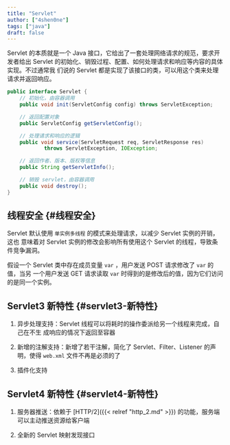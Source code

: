 ```yaml
---
title: "Servlet"
author: ["4shen0ne"]
tags: ["java"]
draft: false
---
```


Servlet 的本质就是一个 Java 接口，它给出了一套处理网络请求的规范，要求开发者给出
Servlet 的初始化、销毁过程、配置、如何处理请求和响应等内容的具体实现。不过通常我
们说的 Servlet 都是实现了该接口的类，可以用这个类来处理请求并返回响应。

```java
public interface Servlet {
    // 初始化，由容器调用
    public void init(ServletConfig config) throws ServletException;

    // 返回配置对象
    public ServletConfig getServletConfig();

    // 处理请求和响应的逻辑
    public void service(ServletRequest req, ServletResponse res)
            throws ServletException, IOException;

    // 返回作者、版本、版权等信息
    public String getServletInfo();

    // 销毁 servlet，由容器调用
    public void destroy();
}
```


## 线程安全 {#线程安全}

Servlet 默认使用 `单实例多线程` 的模式来处理请求，以减少 Servlet 实例的开销，这也
意味着对 Servlet 实例的修改会影响所有使用这个 Servlet 的线程，导致条件竞争漏洞。

假设一个 Servlet 类中存在成员变量 `var` ，用户发送 POST 请求修改了 `var` 的值，当另
一个用户发送 GET 请求读取 `var` 时得到的是修改后的值，因为它们访问的是同一个实例。


## Servlet3 新特性 {#servlet3-新特性}

1.  异步处理支持：Servlet 线程可以将耗时的操作委派给另一个线程来完成，自己在不生
    成响应的情况下返回至容器

2.  新增的注解支持：新增了若干注解，简化了 Servlet、Filter、Listener 的声明，使得
    `web.xml` 文件不再是必须的了

3.  插件化支持


## Servlet4 新特性 {#servlet4-新特性}

1.  服务器推送：依赖于 [HTTP/2]({{< relref "http_2.md" >}}) 的功能，服务端可以主动推送资源给客户端

2.  全新的 Servlet 映射发现接口
